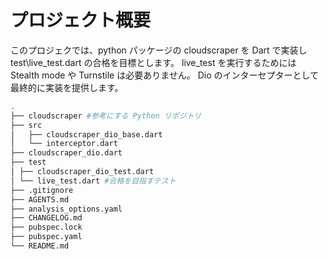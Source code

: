 # プロジェクト概要

このプロジェクでは、python パッケージの cloudscraper を Dart で実装し test\live_test.dart の合格を目標とします。
live_test を実行するためには Stealth mode や Turnstile は必要ありません。
Dio のインターセプターとして最終的に実装を提供します。

```bash
.
├── cloudscraper #参考にする Python リポジトリ
├── src
│   ├── cloudscraper_dio_base.dart
│   └── interceptor.dart
├── cloudscraper_dio.dart
├── test
│ ├── cloudscraper_dio_test.dart
│ └── live_test.dart #合格を目指すテスト
├── .gitignore
├── AGENTS.md
├── analysis_options.yaml
├── CHANGELOG.md
├── pubspec.lock
├── pubspec.yaml
└── README.md
```
